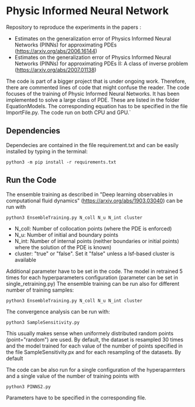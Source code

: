 # **Physic Informed Neural Network**

Repository to reproduce the experiments in the papers :

   - Estimates on the generalization error of Physics Informed Neural Networks (PINNs) for approximating PDEs (https://arxiv.org/abs/2006.16144)
   - Estimates on the generalization error of Physics Informed Neural Networks (PINNs) for approximating PDEs II: A class of inverse problem (https://arxiv.org/abs/2007.01138)
   
The code is part of a bigger project that is under ongoing work. Therefore, there are commented lines of code that might confuse the reader.
The code focuses of the training of Physic Informed Neural Networks. It has been implemented to solve a large class of PDE. These are listed in the folder EquationModels. The corresponding equation has to be specified in the file ImportFile.py. The code run on both CPU and GPU.`  
## **Dependencies**

Dependecies are contained in the file requirement.txt and can be easily installed by typing in the terminal:

` python3 -m pip install -r requirements.txt ` 


## **Run the Code**
The ensemble training as described in "Deep learning observables in computational fluid dynamics" (https://arxiv.org/abs/1903.03040) can be run with

` python3 EnsembleTraining.py N_coll N_u N_int cluster `

   - N_coll: Number of collocation points (where the PDE is enforced)
   - N_u: Number of initial and boundary points
   - N_int: Number of internal points (neither boundaries or initial points) where the solution of the PDE is known)
   - cluster: "true" or "false". Set it "false" unless a lsf-based cluster is available
   
Additional parameter have to be set in the code. The model in retrained 5 times for each hyperparameters configuration (parameter can be set in single_retraining.py)
The ensemble training can be run also for different number of training samples:

` python3 EnsembleTraining.py N_coll N_u N_int cluster `

The convergence analysis can be run with:

` python3 SampleSensitivity.py `

This usually makes sense when uniformely distributed random points (point="random") are used. By default, the dataset is resampled 30 times and the model trained for each value of the number of points specified in the file SampleSensitivity.px and for each resampling of the datasets.
By default

The code can be also run for a single configuration of the hyperaparmters and a single value of the number of training points with

` python3 PINNS2.py `

Parameters have to be specified in the corresponding file.



